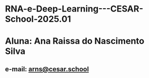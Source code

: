 # RNA-e-Deep-Learning---CESAR-School-2025.01

# Aluna: Ana Raissa do Nascimento Silva
## e-mail: arns@cesar.school
